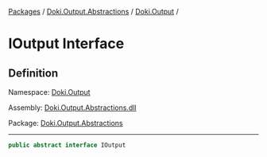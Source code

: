 [Packages](../../README.md) / [Doki.Output.Abstractions](../README.md) / [Doki.Output](README.md) / 

# IOutput Interface

## Definition

Namespace: [Doki.Output](README.md)

Assembly: [Doki.Output.Abstractions.dll](../README.md)

Package: [Doki.Output.Abstractions](https://www.nuget.org/packages/Doki.Output.Abstractions)

---

```csharp
public abstract interface IOutput
```

